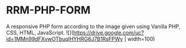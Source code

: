 # RRM-PHP-FORM
A responsive PHP form according to the image given using Vanilla PHP, CSS, HTML, JavaScript.
![](https://drive.google.com/uc?id=1MMn99dFXvwOTbuqlHYHRG6J7B1RsFPWy | width=100)
